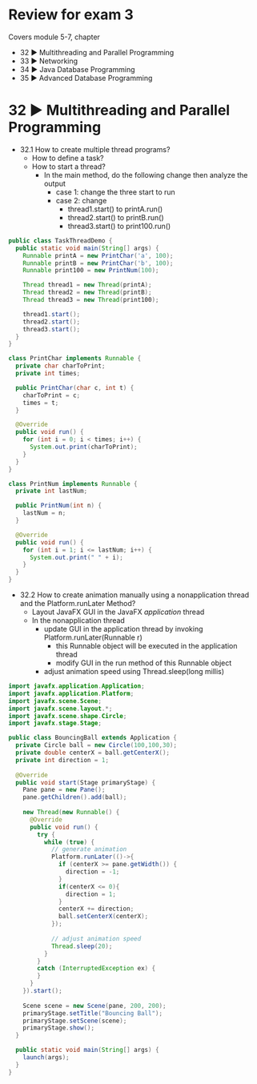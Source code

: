 # Review for exam 3
Covers module 5-7, chapter 

- 32 ▶️ Multithreading and Parallel Programming
- 33 ▶️ Networking
- 34 ▶️ Java Database Programming
- 35 ▶️ Advanced Database Programming


# 32 ▶️ Multithreading and Parallel Programming
- 32.1 How to create multiple thread programs?
  - How to define a task?
  - How to start a thread?
    - In the main method, do the following change then analyze the output
      - case 1: change the three start to run
      - case 2: change 
        - thread1.start() to printA.run()
        - thread2.start() to printB.run()
        - thread3.start() to print100.run()

```java
public class TaskThreadDemo {
  public static void main(String[] args) {
    Runnable printA = new PrintChar('a', 100);
    Runnable printB = new PrintChar('b', 100);
    Runnable print100 = new PrintNum(100);

    Thread thread1 = new Thread(printA);
    Thread thread2 = new Thread(printB);
    Thread thread3 = new Thread(print100);

    thread1.start();
    thread2.start();
    thread3.start();
  }
}

class PrintChar implements Runnable {
  private char charToPrint;
  private int times;

  public PrintChar(char c, int t) {
    charToPrint = c;
    times = t;
  }

  @Override
  public void run() {
    for (int i = 0; i < times; i++) {
      System.out.print(charToPrint);
    }
  }
}

class PrintNum implements Runnable {
  private int lastNum;

  public PrintNum(int n) {
    lastNum = n;
  }

  @Override
  public void run() {
    for (int i = 1; i <= lastNum; i++) {
      System.out.print(" " + i);
    }
  }
}
```

- 32.2 How to create animation manually using a nonapplication thread and the Platform.runLater Method?
  - Layout JavaFX GUI in the JavaFX *application* thread
  - In the nonapplication thread
    - update GUI in the application thread by invoking Platform.runLater(Runnable r)
      - this Runnable object will be executed in the application thread
      - modify GUI in the run method of this Runnable object
    - adjust animation speed using Thread.sleep(long millis)

```java
import javafx.application.Application;
import javafx.application.Platform;
import javafx.scene.Scene;
import javafx.scene.layout.*;
import javafx.scene.shape.Circle;
import javafx.stage.Stage;

public class BouncingBall extends Application {
  private Circle ball = new Circle(100,100,30);
  private double centerX = ball.getCenterX();
  private int direction = 1;
  
  @Override
  public void start(Stage primaryStage) {   
    Pane pane = new Pane();
    pane.getChildren().add(ball);
    
    new Thread(new Runnable() {
      @Override
      public void run() {
        try {
          while (true) {
            // generate animation 
            Platform.runLater(()->{
              if (centerX >= pane.getWidth()) {
                direction = -1;
              } 
              if(centerX <= 0){
                direction = 1;
              }
              centerX += direction;
              ball.setCenterX(centerX);
            });
            
            // adjust animation speed
            Thread.sleep(20);
          }
        }
        catch (InterruptedException ex) {
        }
      }
    }).start();
    
    Scene scene = new Scene(pane, 200, 200);
    primaryStage.setTitle("Bouncing Ball");
    primaryStage.setScene(scene);
    primaryStage.show();
  }

  public static void main(String[] args) {
    launch(args);
  }
}
```

